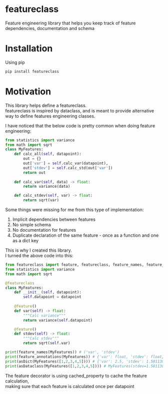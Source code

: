 # featureclass

Feature engineering library that helps you keep track of feature dependencies, documentation and schema  

# Installation 
Using pip

```bash
pip install featureclass
```

# Motivation

This library helps define a featureclass.  
featureclass is inspired by dataclass, and is meant to provide alternative way to define features engineering classes.  

I have noticed that the below code is pretty common when doing feature engineering:  

```python
from statistics import variance
from math import sqrt
class MyFeatures:
    def calc_all(self, datapoint):
        out = {}
        out['var'] = self.calc_var(datapoint),
        out['stdev'] = self.calc_std(out['var'])
        return out
        
    def calc_var(self, data) -> float:
        return variance(data)

    def calc_stdev(self, var) -> float:
        return sqrt(var)
```

Some things were missing for me from this type of implementation:  
1. Implicit dependencies between features  
2. No simple schema  
3. No documentation for features  
4. Duplicate declaration of the same feature - once as a function and one as a dict key  


This is why I created this library.  
I turned the above code into this:  
```python
from featureclass import feature, featureclass, feature_names, feature_annotations, asDict, asDataclass
from statistics import variance
from math import sqrt

@featureclass
class MyFeatures:
    def __init__(self, datapoint):
        self.datapoint = datapoint
    
    @feature()
    def var(self) -> float:
        """Calc variance"""
        return variance(self.datapoint)

    @feature()
    def stdev(self) -> float:
        """Calc stdev"""
        return sqrt(self.var)

print(feature_names(MyFeatures)) # ('var', 'stdev')
print(feature_annotations(MyFeatures)) # {'var': float, 'stdev': float}
print(asDict(MyFeatures([1,2,3,4,5]))) # {'var': 2.5, 'stdev': 1.5811388300841898}
print(asDataclass(MyFeatures([1,2,3,4,5]))) # MyFeatures(stdev=1.5811388300841898, var=2.5)
```

The feature decorator is using cached_property to cache the feature calculation,   
making sure that each feature is calculated once per datapoint

